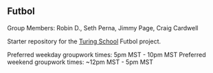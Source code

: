 ## Futbol

Group Members: Robin D., Seth Perna, Jimmy Page, Craig Cardwell

Starter repository for the [Turing School](https://turing.io/) Futbol project.

Preferred weekday groupwork times: 5pm MST - 10pm MST
Preferred weekend groupwork times: ~12pm MST - 5pm MST
